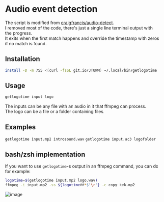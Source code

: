 # Audio event detection
The script is modified from [craigfrancis/audio-detect](https://github.com/craigfrancis/audio-detect).\
I removed most of the code, there's just a single line terminal output with the progress.\
It exits when the first match happens and override the timestamp with zeros if no match is found.
## Installation
```sh
install -D -m 755 <(curl -fsSL git.io/JTUWM) ~/.local/bin/getlogotime
```
## Usage
```sh
getlogotime input logo
```
The inputs can be any file with an audio in it that ffmpeg can process.\
The logo can be a file or a folder containing files.
## Examples
`getlogotime input.mp2 introsound.wav`
`getlogotime input.ac3 logofolder`
## bash/zsh implementation
If you want to use `getlogotime`-s output in an ffmpeg command, you can do for example:
```sh
logotime=$(getlogotime input.mp2 logo.wav)
ffmpeg -i input.mp2 -ss ${logotime##*$'\r'} -c copy kek.mp2
```
![image](https://i.kek.sh/fdDz4wuwPbA.gif)
